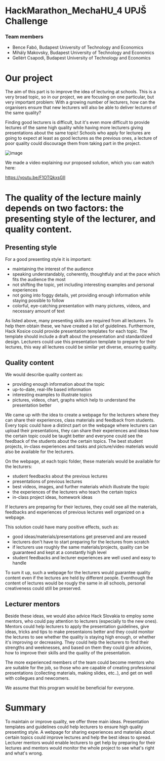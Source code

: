# HackMarathon_MechaHU_4 UPJŠ Challenge
### Team members

- Bence Fabó, Budapest University of Technology and Economics
- Mihály Makovsky, Budapest University of Technology and Economics
- Gellért Csapodi, Budapest University of Technology and Economics

# Our project
The aim of this part is to improve the idea of lecturing at schools. This is a very broad topic, so in our project, we are focusing on one particular, but very important problem:
With a growing number of lecturers, how can the organisers ensure that new lecturers will also be able to deliver lectures of the same quality?

Finding good lecturers is difficult, but it's even more difficult to provide lectures of the same high quality while having more lecturers giving presentations about the same topic!
Schools who apply for lectures are going to expect at least as good lectures as the previous ones, a lecture of poor quality could discourage them from taking part in the project.

![image](https://user-images.githubusercontent.com/65888378/119184056-2df67a80-ba75-11eb-8807-2855e85f7af0.png)

We made a video explaining our proposed solution, which you can watch here:

https://youtu.be/F1OTQkxsGII

# The quality of the lecture mainly depends on two factors: the presenting style of the lecturer, and quality content.

## Presenting style
For a good presenting style it is important:
- maintaining the interest of the audience
- speaking understandably, coherently, thoughtfuly and at the pace which fits the audience the most
- not shifting the topic, yet including interesting examples and personal experiences
- not going into foggy details, yet providing enough information while staying possible to follow
- colorful, eye-catching presentation with many pictures, videos, and necessary amount of text

As listed above, many presenting skills are required from all lecturers. To help them obtain these, we have created a list of guidelines. Furthermore, Hack Kosice could provide presentation templates for each topic. The template should include a draft about the presentation and standardized design. Lecturers could use this presentation template to prepare for their lectures, this way all lectures could be similar yet diverse, ensuring quality.

## Quality content
We would describe quality content as:
- providing enough information about the topic
- up-to-date, real-life based information
- interesting examples to illustrate topics
- pictures, videos, chart, graphs which help to understand the presentation better

We came up with the idea to create a webpage for the lecturers where they can share their experiences, class materials and feedback from students.
Every topic could have a distinct part on the webpage where lecturers can upload their presentations, they can share their experiences and ideas how the certain topic could be taught better and everyone could see the feedback of the students about the certain topics. The best student projects, in-class experiences and tasks and picture/video materials would also be available for the lecturers. 

On the webpage, at each topic folder, these materials  would be available for the lecturers:
- student feedbacks about the previous lectures
- presentations of previous lectures
- best videos, images, and further materials which illustrate the topic
- the experiences of the lecturers who teach the certain topics
- in-class project ideas, homework ideas

If lecturers are preparing for their lectures, they could see all the materials, feedbacks and experiences of previous lectures well organized on a webpage. 

This solution could have many positive effects, such as:
- good ideas/materials/presentations get preserved and are reused
- lecturers don't have to start preparing for the lectures from scratch
- if lecturers use roughly the same materials/projects, quality can be guaranteed and kept at a constantly high level
- student feedbacks and lecturer experiences are well used and easy to handle

To sum it up, such a webpage for the lecturers would guarantee quality content even if the lectures are held by different people.
Eventhough the content of lectures would be rougly the same in all schools, personal creativeness could still be preserved.

## Lecturer mentors
Beside these ideas, we would also advice Hack Slovakia to employ some mentors, who could pay attention to lecturers (especially to the new ones). Mentors could help lecturers to apply the presentation guidelines, give ideas, tricks and tips to make presentaions better and they could monitor the lectures to see whether the quality is staying high enough, or whether it's improving or decreasing. They could help the lecturers to find their strengths and weeknesses, and based on them they could give advices, how to improve their skills and the quality of the presentation.

The more experienced members of the team could become mentors who are suitable for the job, so those who are capable of creating professional presentations (collecting materials, making slides, etc..), and get on well with collegues and newcomers.

We assume that this program would be beneficial for everyone.

# Summary
To maintain or improve quality, we offer three main ideas. Presentation templates and guidelines could help lecturers to ensure high quality presenting style. A webpage for sharing experiences and materials about certain topics could improve lectures and help the best ideas to spread. Lecturer mentors would enable lecturers to get help by preparing for their lectures and mentors would monitor the whole project to see what's right and what's wrong.

